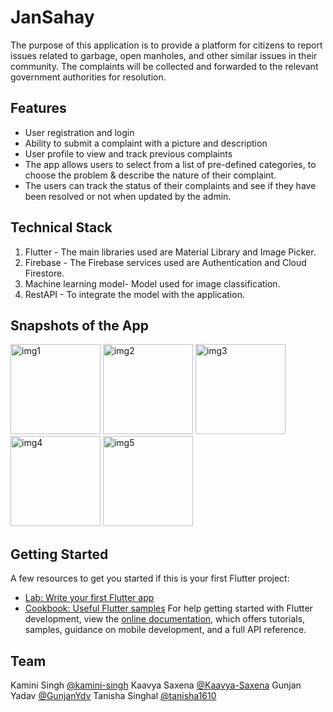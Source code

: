 # JanSahay
The purpose of this application is to provide a platform for citizens to report issues related to garbage, open manholes, and other similar issues in their community. The complaints will be collected and forwarded to the relevant government authorities for resolution.

## Features
- User registration and login
- Ability to submit a complaint with a picture and description
- User profile to view and track previous complaints
- The app allows users to select from a list of pre-defined categories, to choose the problem & describe the nature of their complaint.
- The users can track the status of their complaints and see if they have been resolved or not when updated by the admin.

## Technical Stack
1. Flutter - The main libraries used are Material Library and Image Picker.
2. Firebase - The Firebase services used are Authentication and Cloud Firestore.
3. Machine learning model- Model used for image classification.
4. RestAPI - To integrate the model with the application.

## Snapshots of the App
<img width="144" alt="img1" src="https://user-images.githubusercontent.com/79650635/218324893-7c188802-b70f-40db-b8f1-a865ac960377.jpeg">                  <img width="144" alt="img2" src="https://user-images.githubusercontent.com/79650635/218325300-56203b5a-1e58-4e07-ad54-1c886ce46364.jpeg">                   <img width="144" alt="img3" src="https://user-images.githubusercontent.com/79650635/218324898-43e25d97-e0ff-4fff-8168-fdf215e22082.jpeg">                   <img width="144" alt="img4" src="https://user-images.githubusercontent.com/79650635/218324900-f6b73788-2100-448e-bd92-7289ddd3a84d.jpeg">                   <img width="144" alt="img5" src="https://user-images.githubusercontent.com/79650635/218324885-d0442257-799f-49d4-8c76-c959ed53f86b.jpeg">

## Getting Started
A few resources to get you started if this is your first Flutter project:
- [Lab: Write your first Flutter app](https://docs.flutter.dev/get-started/codelab)
- [Cookbook: Useful Flutter samples](https://docs.flutter.dev/cookbook)
For help getting started with Flutter development, view the
[online documentation](https://docs.flutter.dev/), which offers tutorials,
samples, guidance on mobile development, and a full API reference.

## Team 
Kamini Singh [@kamini-singh](https://github.com/kamini-singh)
Kaavya Saxena [@Kaavya-Saxena](http://github.com/Kaavya-Saxena)
Gunjan Yadav [@GunjanYdv](https://github.com/GunjanYdv)
Tanisha Singhal [@tanisha1610](http://github.com/tanisha1610)


